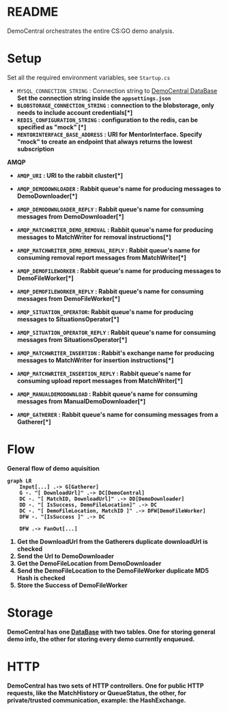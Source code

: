 ﻿# README

DemoCentral orchestrates the entire CS:GO demo analysis. 

# Setup
Set all the required environment variables, see `Startup.cs`  

- `MYSQL_CONNECTION_STRING` : Connection string to [DemoCentral DataBase](/DataBase/README.md)
		<b> Set the connection string inside the `appsettings.json`
- `BLOBSTORAGE_CONNECTION_STRING` : connection to the blobstorage, only needs to include account credentials[\*]
- `REDIS_CONFIGURATION_STRING` : configuration to the redis, can be specified as "mock" [\*]
- `MENTORINTERFACE_BASE_ADDRESS` : URI for MentorInterface. Specify "mock" to create an endpoint that always returns the lowest subscription

**AMQP**
- `AMQP_URI` : URI to the rabbit cluster[*]


- `AMQP_DEMODOWNLOADER` : Rabbit queue's name for producing messages to DemoDownloader[\*]
- `AMQP_DEMODOWNLOADER_REPLY` : Rabbit queue's name for consuming messages from DemoDownloader[\*] 

- `AMQP_MATCHWRITER_DEMO_REMOVAL` : Rabbit queue's name for producing messages to MatchWriter for removal instructions[\*] 
- `AMQP_MATCHWRITER_DEMO_REMOVAL_REPLY` : Rabbit queue's name for consuming removal report messages from MatchWriter[\*]

- `AMQP_DEMOFILEWORKER` : Rabbit queue's name for producing messages to DemoFileWorker[\*]
- `AMQP_DEMOFILEWORKER_REPLY` : Rabbit queue's name for consuming messages from DemoFileWorker[\*]

- `AMQP_SITUATION_OPERATOR`: Rabbit queue's name for producing messages to SituationsOperator[\*]
- `AMQP_SITUATION_OPERATOR_REPLY` : Rabbit queue's name for consuming messages from SituationsOperator[\*]

- `AMQP_MATCHWRITER_INSERTION` : Rabbit's exchange name for producing messages to MatchWriter for insertion instructions[\*]
- `AMQP_MATCHWRITER_INSERTION_REPLY` :  Rabbit queue's name for consuming upload report messages from MatchWriter[\*]

- `AMQP_MANUALDEMODOWNLOAD` : Rabbit queue's name for consuming messages from ManualDemoDownloader[\*]
- `AMQP_GATHERER` : Rabbit queue's name for consuming messages from a Gatherer[\*]

# Flow
General flow of demo aquisition 

```mermaid
graph LR
	Input[...] .-> G[Gatherer]
	G -. "[ DownloadUrl]" .-> DC[DemoCentral]
    DC -. "[ MatchID, DownloadUrl]" .-> DD[DemoDownloader]
	DD -. "[ IsSuccess, DemoFileLocation]" .-> DC
    DC -. "[ DemoFileLocation, MatchID ]" .-> DFW[DemoFileWorker]
    DFW -. "[IsSuccess ]" .-> DC
    
    DFW .-> FanOut[...]
```

1. Get the DownloadUrl from the Gatherers
	<b> duplicate downloadUrl is checked
2. Send the Url to DemoDownloader
3. Get the DemoFileLocation from DemoDownloader
4. Send the DemoFileLocation to the DemoFileWorker
	<b> duplicate MD5 Hash is checked
5. Store the Success of DemoFileWorker

# Storage
DemoCentral has one [DataBase](/DataBase/README.md) with two tables.
One for storing general demo info, the other for storing every demo currently enqueued.

# HTTP 
DemoCentral has two sets of HTTP controllers.
One for public HTTP requests, like the MatchHistory or QueueStatus, the other, for private/trusted communication, example: the HashExchange.  
